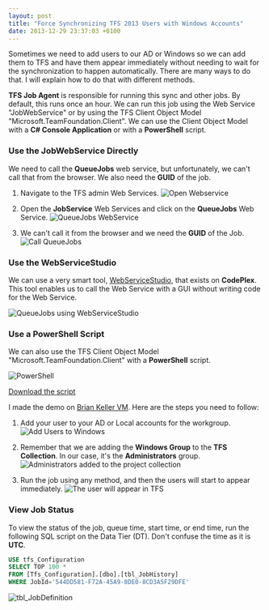 ```yaml
---
layout: post
title: "Force Synchronizing TFS 2013 Users with Windows Accounts"
date: 2013-12-29 23:37:03 +0100
---
```


Sometimes we need to add users to our AD or Windows so we can add them to TFS and have them appear immediately without needing to wait for the synchronization to happen automatically. There are many ways to do that. I will explain how to do that with different methods.

**TFS Job Agent** is responsible for running this sync and other jobs. By default, this runs once an hour. We can run this job using the Web Service "JobWebService" or by using the TFS Client Object Model "Microsoft.TeamFoundation.Client". We can use the Client Object Model with a **C# Console Application** or with a **PowerShell** script.

### Use the JobWebService Directly
We need to call the **QueueJobs** web service, but unfortunately, we can't call that from the browser. We also need the **GUID** of the job. 

1. Navigate to the TFS admin Web Services.
   ![Open Webservice](/assets/img/2013/12/open-webservice.jpg)
   
2. Open the **JobService** Web Services and click on the **QueueJobs** Web Service.
   ![QueueJobs WebService](/assets/img/2013/12/queuejobs-webservice.jpg)
   
3. We can't call it from the browser and we need the **GUID** of the Job.
   ![Call QueueJobs](/assets/img/2013/12/call-queuejobs.jpg)

### Use the WebServiceStudio
We can use a very smart tool, [WebServiceStudio](http://webservicestudio.codeplex.com/), that exists on **CodePlex**. This tool enables us to call the Web Service with a GUI without writing code for the Web Service.

![QueueJobs using WebServiceStudio](/assets/img/2013/12/queuejobs-using-webservicestudio1.jpg)

### Use a PowerShell Script
We can also use the TFS Client Object Model "Microsoft.TeamFoundation.Client" with a **PowerShell** script.

![PowerShell](/assets/img/2013/12/powershell.jpg)

[Download the script](https://skydrive.live.com/redir?resid=4BCAA16D27B46600%212763) 

I made the demo on [Brian Keller VM](http://blogs.msdn.com/b/briankel/archive/2013/11/26/rtm-version-of-visual-studio-2013-alm-virtual-machine.aspx). Here are the steps you need to follow:

1. Add your user to your AD or Local accounts for the workgroup.
   ![Add Users to Windows](/assets/img/2013/12/add-users-to-windows.jpg)
   
2. Remember that we are adding the **Windows Group** to the **TFS Collection**. In our case, it's the **Administrators** group.
   ![Administrators added to the project collection](/assets/img/2013/12/administrators-added-to-the-project-collection.jpg)
   
3. Run the job using any method, and then the users will start to appear immediately.
   ![The user will appear in TFS](/assets/img/2013/12/the-user-will-appear-in-tfs.jpg)

### View Job Status
To view the status of the job, queue time, start time, or end time, run the following SQL script on the Data Tier (DT). Don't confuse the time as it is **UTC**.
```sql
USE tfs_Configuration 
SELECT TOP 100 * 
FROM [Tfs_Configuration].[dbo].[tbl_JobHistory] 
WHERE JobId='544DD581-F72A-45A9-8DE0-8CD3A5F29DFE'
```

![tbl_JobDefinition](/assets/img/2014/03/tbl_jobdefinition.png)

